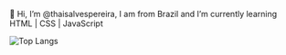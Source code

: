 👋 Hi, I’m @thaisalvespereira, I am from Brazil and I’m currently learning HTML | CSS | JavaScript

![Top Langs](https://github-readme-stats.vercel.app/api/top-langs/thaisalvespereira=anuraghazra&hide_progress=true)
